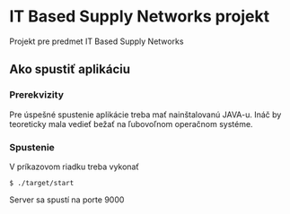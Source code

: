 # IT Based Supply Networks projekt

Projekt pre predmet IT Based Supply Networks

## Ako spustiť aplikáciu

### Prerekvizity

Pre úspešné spustenie aplikácie treba mať nainštalovanú JAVA-u. 
Ináč by teoreticky mala vedieť bežať na ľubovoľnom operačnom systéme.

### Spustenie

V príkazovom riadku treba vykonať 

    $ ./target/start

Server sa spustí na porte 9000


